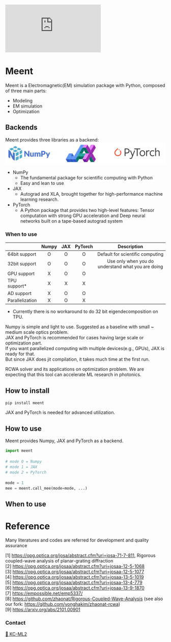 [![GitHub license](https://badgen.net/github/license/Naereen/Strapdown.js)](https://github.com/Naereen/StrapDown.js/blob/master/LICENSE)

# Meent

Meent is a Electromagnetic(EM) simulation package with Python, composed of three main parts:
* Modeling
* EM simulation
* Optimization

## Backends
Meent provides three libraries as a backend:  
![alt text](images/picture1.png "Title")

* NumPy
  * The fundamental package for scientific computing with Python
  * Easy and lean to use
* JAX
  * Autograd and XLA, brought together for high-performance machine learning research.
* PyTorch
  * A Python package that provides two high-level features: Tensor computation with strong GPU acceleration and Deep neural networks built on a tape-based autograd system

### When to use
|                 | Numpy | JAX | PyTorch | Description |
| --------------- | :---: | :-: | :-----: | :---------: |
| 64bit support   |   O   |  O  |    O    | Default for scientific computing |
| 32bit support   |   O   |  O  |    O    | Use only when you do understand what you are doing |
| GPU support     |   X   |  O  |    O    |
| TPU support*    |   X   |  X  |    X    |
| AD support      |   X   |  O  |    O    |
| Parallelization |   X   |  O  |    X    |

* Currently there is no workaround to do 32 bit eigendecomposition on TPU.

Numpy is simple and light to use. Suggested as a baseline with small ~ medium scale optics problem.  
JAX and PyTorch is recommended for cases having large scale or optimization part.  
If you want parallelized computing with multiple devices(e.g., GPUs), JAX is ready for that.  
But since JAX does jit compilation, it takes much time at the first run.


RCWA solver and its applications on optimization problem. 
We are expecting that this tool can accelerate ML research in photonics.

## How to install
```shell
pip install meent
```

JAX and PyTorch is needed for advanced utilization.

## How to use

Meent provides Numpy, JAX and PyTorch as a backend.

```python
import meent

# mode 0 = Numpy
# mode 1 = JAX
# mode 2 = PyTorch

mode = 1
mee = meent.call_mee(mode=mode, ...)
```


## When to use

# Reference

Many literatures and codes are referred for development and quality assurance

[1] https://opg.optica.org/josa/abstract.cfm?uri=josa-71-7-811, Rigorous coupled-wave analysis of planar-grating diffraction \
[2] https://opg.optica.org/josaa/abstract.cfm?uri=josaa-12-5-1068 \
[3] https://opg.optica.org/josaa/abstract.cfm?uri=josaa-12-5-1077 \
[4] https://opg.optica.org/josaa/abstract.cfm?uri=josaa-13-5-1019 \
[5] https://opg.optica.org/josaa/abstract.cfm?uri=josaa-13-4-779 \
[6] https://opg.optica.org/josaa/abstract.cfm?uri=josaa-13-9-1870 \
[7] https://empossible.net/emp5337/ \
[8] https://github.com/zhaonat/Rigorous-Coupled-Wave-Analysis (see also our fork: https://github.com/yonghakim/zhaonat-rcwa) \
[9] https://arxiv.org/abs/2101.00901

### Contact

[📩 KC-ML2](mailto:contact@kc-ml2.com)
